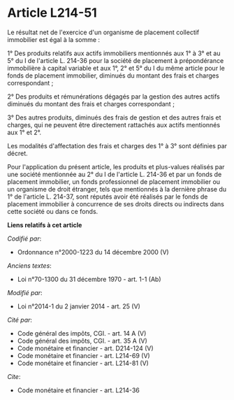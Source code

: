 # Article L214-51

Le résultat net de l'exercice d'un organisme de placement collectif immobilier est égal à la somme : 

1° Des produits relatifs aux actifs immobiliers mentionnés aux 1° à 3° et au 5° du I de l'article L. 214-36 pour la société
de placement à prépondérance immobilière à capital variable et aux 1°, 2° et 5° du I du même article pour le fonds de
placement immobilier, diminués du montant des frais et charges correspondant ; 

2° Des produits et rémunérations dégagés par la gestion des autres actifs diminués du montant des frais et charges
correspondant ; 

3° Des autres produits, diminués des frais de gestion et des autres frais et charges, qui ne peuvent être directement
rattachés aux actifs mentionnés aux 1° et 2°. 

Les modalités d'affectation des frais et charges des 1° à 3° sont définies par décret. 

Pour l'application du présent article, les produits et plus-values réalisés par une société mentionnée au 2° du I de
l'article L. 214-36 et par un fonds de placement immobilier, un fonds professionnel de placement immobilier ou un organisme
de droit étranger, tels que mentionnés à la dernière phrase du 1° de l'article L. 214-37, sont réputés avoir été réalisés par
le fonds de placement immobilier à concurrence de ses droits directs ou indirects dans cette société ou dans ce fonds.

**Liens relatifs à cet article**

_Codifié par_:

  - Ordonnance n°2000-1223 du 14 décembre 2000 (V)

_Anciens textes_:

  - Loi n°70-1300 du 31 décembre 1970 - art. 1-1 (Ab)

_Modifié par_:

  - Loi n°2014-1 du 2 janvier 2014 - art. 25 (V)

_Cité par_:

  - Code général des impôts, CGI. - art. 14 A (V)
  - Code général des impôts, CGI. - art. 35 A (V)
  - Code monétaire et financier - art. D214-124 (V)
  - Code monétaire et financier - art. L214-69 (V)
  - Code monétaire et financier - art. L214-81 (V)

_Cite_:

  - Code monétaire et financier - art. L214-36
